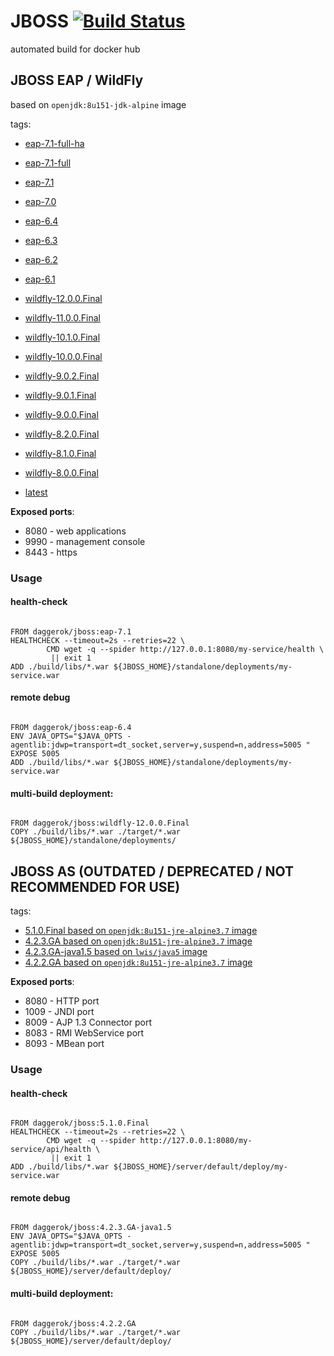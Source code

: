 # JBOSS [![Build Status](https://travis-ci.org/daggerok/jboss.svg?branch=master)](https://travis-ci.org/daggerok/jboss)
automated build for docker hub

## JBOSS EAP / WildFly
based on `openjdk:8u151-jdk-alpine` image

tags:

- [eap-7.1-full-ha](https://github.com/daggerok/jboss/blob/eap-7.1-full-ha/Dockerfile)
- [eap-7.1-full](https://github.com/daggerok/jboss/blob/eap-7.1-full/Dockerfile)
- [eap-7.1](https://github.com/daggerok/jboss/blob/eap-7.1/Dockerfile)
- [eap-7.0](https://github.com/daggerok/jboss/blob/eap-7.0/Dockerfile)
- [eap-6.4](https://github.com/daggerok/jboss/blob/eap-6.4/Dockerfile)
- [eap-6.3](https://github.com/daggerok/jboss/blob/eap-6.3/Dockerfile)
- [eap-6.2](https://github.com/daggerok/jboss/blob/eap-6.2/Dockerfile)
- [eap-6.1](https://github.com/daggerok/jboss/blob/eap-6.1/Dockerfile)

- [wildfly-12.0.0.Final](https://github.com/daggerok/jboss/blob/wildfly-12.0.0.Final/Dockerfile)
- [wildfly-11.0.0.Final](https://github.com/daggerok/jboss/blob/wildfly-11.0.0.Final/Dockerfile)
- [wildfly-10.1.0.Final](https://github.com/daggerok/jboss/blob/wildfly-10.1.0.Final/Dockerfile)
- [wildfly-10.0.0.Final](https://github.com/daggerok/jboss/blob/wildfly-10.0.0.Final/Dockerfile)
- [wildfly-9.0.2.Final](https://github.com/daggerok/jboss/blob/wildfly-9.0.2.Final/Dockerfile)
- [wildfly-9.0.1.Final](https://github.com/daggerok/jboss/blob/wildfly-9.0.1.Final/Dockerfile)
- [wildfly-9.0.0.Final](https://github.com/daggerok/jboss/blob/wildfly-9.0.0.Final/Dockerfile)
- [wildfly-8.2.0.Final](https://github.com/daggerok/jboss/blob/wildfly-8.2.0.Final/Dockerfile)
- [wildfly-8.1.0.Final](https://github.com/daggerok/jboss/blob/wildfly-8.1.0.Final/Dockerfile)
- [wildfly-8.0.0.Final](https://github.com/daggerok/jboss/blob/wildfly-8.0.0.Final/Dockerfile)

- [latest](https://github.com/daggerok/jboss/blob/master/Dockerfile)

**Exposed ports**:

- 8080 - web applications
- 9990 - management console
- 8443 - https

### Usage

#### health-check

```

FROM daggerok/jboss:eap-7.1
HEALTHCHECK --timeout=2s --retries=22 \
        CMD wget -q --spider http://127.0.0.1:8080/my-service/health \
         || exit 1
ADD ./build/libs/*.war ${JBOSS_HOME}/standalone/deployments/my-service.war

```

#### remote debug

```

FROM daggerok/jboss:eap-6.4
ENV JAVA_OPTS="$JAVA_OPTS -agentlib:jdwp=transport=dt_socket,server=y,suspend=n,address=5005 "
EXPOSE 5005
ADD ./build/libs/*.war ${JBOSS_HOME}/standalone/deployments/my-service.war

```

#### multi-build deployment:

```

FROM daggerok/jboss:wildfly-12.0.0.Final
COPY ./build/libs/*.war ./target/*.war ${JBOSS_HOME}/standalone/deployments/

```

## JBOSS AS (OUTDATED / DEPRECATED / NOT RECOMMENDED FOR USE)

tags:

- [5.1.0.Final based on `openjdk:8u151-jre-alpine3.7` image](https://github.com/daggerok/jboss/blob/5.1.0.Final/Dockerfile)
- [4.2.3.GA based on `openjdk:8u151-jre-alpine3.7` image](https://github.com/daggerok/jboss/blob/4.2.3.GA/Dockerfile)
- [4.2.3.GA-java1.5 based on `lwis/java5` image](https://github.com/daggerok/jboss/blob/4.2.3.GA-java1.5/Dockerfile)
- [4.2.2.GA based on `openjdk:8u151-jre-alpine3.7` image](https://github.com/daggerok/jboss/blob/4.2.2.GA/Dockerfile)

**Exposed ports**:

- 8080 - HTTP port
- 1009 - JNDI port
- 8009 - AJP 1.3 Connector port
- 8083 - RMI WebService port
- 8093 - MBean port

### Usage 

#### health-check

```

FROM daggerok/jboss:5.1.0.Final
HEALTHCHECK --timeout=2s --retries=22 \
        CMD wget -q --spider http://127.0.0.1:8080/my-service/api/health \
         || exit 1
ADD ./build/libs/*.war ${JBOSS_HOME}/server/default/deploy/my-service.war

```

#### remote debug

```

FROM daggerok/jboss:4.2.3.GA-java1.5
ENV JAVA_OPTS="$JAVA_OPTS -agentlib:jdwp=transport=dt_socket,server=y,suspend=n,address=5005 "
EXPOSE 5005
COPY ./build/libs/*.war ./target/*.war ${JBOSS_HOME}/server/default/deploy/

```

#### multi-build deployment:

```

FROM daggerok/jboss:4.2.2.GA
COPY ./build/libs/*.war ./target/*.war ${JBOSS_HOME}/server/default/deploy/

```
